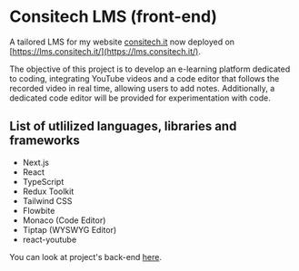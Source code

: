 # Consitech LMS (front-end)
A tailored LMS for my website [consitech.it](https://consitech.it) now deployed on [https://lms.consitech.it/](https://lms.consitech.it/).

The objective of this project is to develop an e-learning platform dedicated to coding, integrating YouTube videos and a code editor that follows the recorded video in real time, allowing users to add notes. Additionally, a dedicated code editor will be provided for experimentation with code.

## List of utlilized languages, libraries and frameworks
- Next.js
- React
- TypeScript
- Redux Toolkit
- Tailwind CSS
- Flowbite
- Monaco (Code Editor)
- Tiptap (WYSWYG Editor)
- react-youtube

You can look at project's back-end [here](https://github.com/mattia-consiglio/consitech-lms-back-end).
